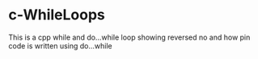 # c-WhileLoops
This is a cpp while and do...while loop showing reversed no and how pin code is written using do...while
